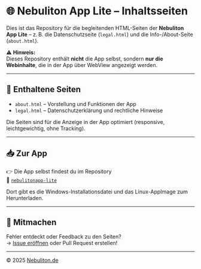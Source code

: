 # 🌐 Nebuliton App Lite – Inhaltsseiten

Dies ist das Repository für die begleitenden HTML-Seiten der **Nebuliton App Lite** – z. B. die Datenschutzseite (`legal.html`) und die Info-/About-Seite (`about.html`).

⚠️ **Hinweis:**  
Dieses Repository enthält **nicht** die App selbst, sondern **nur die Webinhalte**, die in der App über WebView angezeigt werden.

---

## 📄 Enthaltene Seiten

- `about.html` – Vorstellung und Funktionen der App
- `legal.html` – Datenschutzerklärung und rechtliche Hinweise

Die Seiten sind für die Anzeige in der App optimiert (responsive, leichtgewichtig, ohne Tracking).

---

## 📥 Zur App

👉 Die App selbst findest du im Repository  
🔗 [`nebulitonapp-lite`](https://github.com/Talonachris/nebulitonapp-lite)

Dort gibt es die Windows-Installationsdatei und das Linux-AppImage zum Herunterladen.

---

## 🤝 Mitmachen

Fehler entdeckt oder Feedback zu den Seiten?  
→ [Issue eröffnen](https://github.com/Talonachris/nebulitonapp-lite-sites/issues) oder Pull Request erstellen!

---

© 2025 [Nebuliton.de](https://nebuliton.de)
